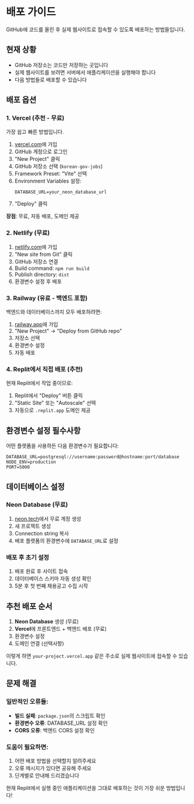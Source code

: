 # 배포 가이드

GitHub에 코드를 올린 후 실제 웹사이트로 접속할 수 있도록 배포하는 방법들입니다.

## 현재 상황
- GitHub 저장소는 코드만 저장하는 곳입니다
- 실제 웹사이트를 보려면 서버에서 애플리케이션을 실행해야 합니다
- 다음 방법들로 배포할 수 있습니다

## 배포 옵션

### 1. Vercel (추천 - 무료)
가장 쉽고 빠른 방법입니다.

1. [vercel.com](https://vercel.com)에 가입
2. GitHub 계정으로 로그인
3. "New Project" 클릭
4. GitHub 저장소 선택 (`korean-gov-jobs`)
5. Framework Preset: "Vite" 선택
6. Environment Variables 설정:
   ```
   DATABASE_URL=your_neon_database_url
   ```
7. "Deploy" 클릭

**장점**: 무료, 자동 배포, 도메인 제공

### 2. Netlify (무료)
1. [netlify.com](https://netlify.com)에 가입
2. "New site from Git" 클릭
3. GitHub 저장소 연결
4. Build command: `npm run build`
5. Publish directory: `dist`
6. 환경변수 설정 후 배포

### 3. Railway (유료 - 백엔드 포함)
백엔드와 데이터베이스까지 모두 배포하려면:

1. [railway.app](https://railway.app)에 가입
2. "New Project" → "Deploy from GitHub repo"
3. 저장소 선택
4. 환경변수 설정
5. 자동 배포

### 4. Replit에서 직접 배포 (추천)
현재 Replit에서 작업 중이므로:

1. Replit에서 "Deploy" 버튼 클릭
2. "Static Site" 또는 "Autoscale" 선택
3. 자동으로 `.replit.app` 도메인 제공

## 환경변수 설정 필수사항

어떤 플랫폼을 사용하든 다음 환경변수가 필요합니다:

```
DATABASE_URL=postgresql://username:password@hostname:port/database
NODE_ENV=production
PORT=5000
```

## 데이터베이스 설정

### Neon Database (무료)
1. [neon.tech](https://neon.tech)에서 무료 계정 생성
2. 새 프로젝트 생성
3. Connection string 복사
4. 배포 플랫폼의 환경변수에 `DATABASE_URL`로 설정

### 배포 후 초기 설정
1. 배포 완료 후 사이트 접속
2. 데이터베이스 스키마 자동 생성 확인
3. 5분 후 첫 번째 채용공고 수집 시작

## 추천 배포 순서

1. **Neon Database** 생성 (무료)
2. **Vercel**에 프론트엔드 + 백엔드 배포 (무료)
3. 환경변수 설정
4. 도메인 연결 (선택사항)

이렇게 하면 `your-project.vercel.app` 같은 주소로 실제 웹사이트에 접속할 수 있습니다.

## 문제 해결

### 일반적인 오류들:
- **빌드 실패**: `package.json`의 스크립트 확인
- **환경변수 오류**: DATABASE_URL 설정 확인  
- **CORS 오류**: 백엔드 CORS 설정 확인

### 도움이 필요하면:
1. 어떤 배포 방법을 선택할지 알려주세요
2. 오류 메시지가 있다면 공유해 주세요
3. 단계별로 안내해 드리겠습니다

현재 Replit에서 실행 중인 애플리케이션을 그대로 배포하는 것이 가장 쉬운 방법입니다!
